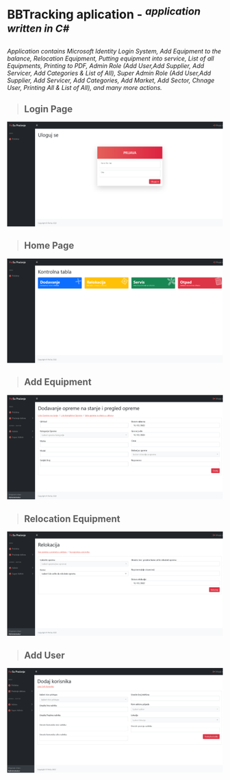 # BBTracking aplication - _<sup style="color:##f03c15;">application written in C#</sup>_
_Application contains Microsoft Identity Login System, Add Equipment to the balance, Relocation Equipment, Putting equipment into service, List of all Equipments, Printing to PDF, Admin Role (Add User,Add Supplier, Add Servicer, Add Categories & List of All), Super Admin Role (Add User,Add Supplier, Add Servicer, Add Categories, Add Market, Add Sector, Chnage User, Printing All & List of All), and many more actions._
> ## Login Page
![](ScreenShoot/login.png)
> ## Home Page
![](ScreenShoot/home.png)
> ## Add Equipment
![](ScreenShoot/addequipment.png)
> ## Relocation Equipment
![](ScreenShoot/relocation.png)
> ## Add User
![](ScreenShoot/adduser.png)
